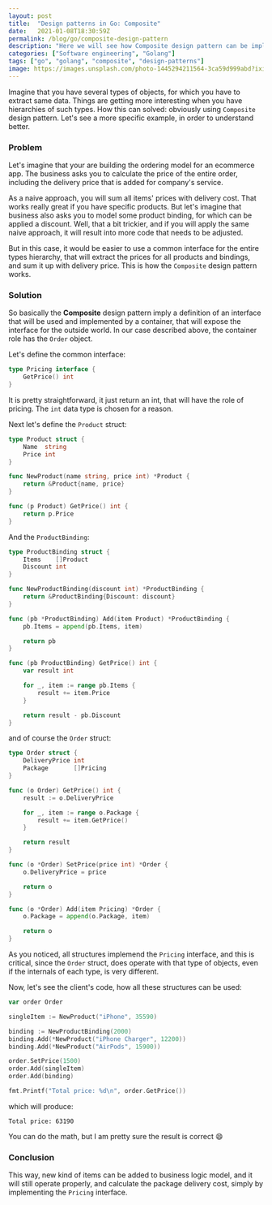 ```yaml
---
layout: post
title:  "Design patterns in Go: Composite"
date:   2021-01-08T18:30:59Z
permalink: /blog/go/composite-design-pattern
description: "Here we will see how Composite design pattern can be implemented and used"
categories: ["Software engineering", "Golang"]
tags: ["go", "golang", "composite", "design-patterns"]
image: https://images.unsplash.com/photo-1445294211564-3ca59d999abd?ixid=MXwxMjA3fDB8MHxwaG90by1wYWdlfHx8fGVufDB8fHw%3D&ixlib=rb-1.2.1&auto=format&fit=crop&w=2800&h=550&q=80
---
```



Imagine that you have several types of objects, for which you have to extract same data. Things are getting more interesting when you have hierarchies of such types. How this can solved: obviously using `Composite` design pattern. Let's see a more specific example, in order to understand better.

### Problem

Let's imagine that your are building the ordering model for an ecommerce app. The business asks you to calculate the price of the entire order, including the delivery price that is added for company's service.

As a naive approach, you will sum all items' prices with delivery cost. That works really great if you have specific products. But let's imagine that business also asks you to model some product binding, for which can be applied a discount. Well, that a bit trickier, and if you will apply the same naive approach, it will result into more code that needs to be adjusted.

But in this case, it would be easier to use a common interface for the entire types hierarchy, that will extract the prices for all products and bindings, and sum it up with delivery price. This is how the `Composite` design pattern works.

### Solution

So basically the __Composite__ design pattern imply a definition of an interface that will be used and implemented by a container, that will expose the interface for the outside world. In our case described above, the container role has the `Order` object.

Let's define the common interface:

```go
type Pricing interface {
	GetPrice() int
}
```

It is pretty straightforward, it just return an int, that will have the role of pricing. The `int` data type is chosen for a reason.

Next let's define the `Product` struct:

```go
type Product struct {
	Name  string
	Price int
}

func NewProduct(name string, price int) *Product {
	return &Product{name, price}
}

func (p Product) GetPrice() int {
	return p.Price
}
```

And the `ProductBinding`:

```go
type ProductBinding struct {
	Items    []Product
	Discount int
}

func NewProductBinding(discount int) *ProductBinding {
	return &ProductBinding{Discount: discount}
}

func (pb *ProductBinding) Add(item Product) *ProductBinding {
	pb.Items = append(pb.Items, item)

	return pb
}

func (pb ProductBinding) GetPrice() int {
	var result int

	for _, item := range pb.Items {
		result += item.Price
	}

	return result - pb.Discount
}

```

and of course the `Order` struct:

```go
type Order struct {
	DeliveryPrice int
	Package       []Pricing
}

func (o Order) GetPrice() int {
	result := o.DeliveryPrice

	for _, item := range o.Package {
		result += item.GetPrice()
	}

	return result
}

func (o *Order) SetPrice(price int) *Order {
	o.DeliveryPrice = price

	return o
}

func (o *Order) Add(item Pricing) *Order {
	o.Package = append(o.Package, item)

	return o
}
```


As you noticed, all structures implemend the `Pricing` interface, and this is critical, since the `Order` struct, does operate with that type of objects, even if the internals of each type, is very different.

Now, let's see the client's code, how all these structures can be used:

```go
var order Order

singleItem := NewProduct("iPhone", 35590)

binding := NewProductBinding(2000)
binding.Add(*NewProduct("iPhone Charger", 12200))
binding.Add(*NewProduct("AirPods", 15900))

order.SetPrice(1500)
order.Add(singleItem)
order.Add(binding)

fmt.Printf("Total price: %d\n", order.GetPrice())
```

which will produce:

```
Total price: 63190
```


You can do the math, but I am pretty sure the result is correct :smile:



### Conclusion

This way, new kind of items can be added to business logic model, and it will still operate properly, and calculate the package delivery cost, simply by implementing the `Pricing` interface.
